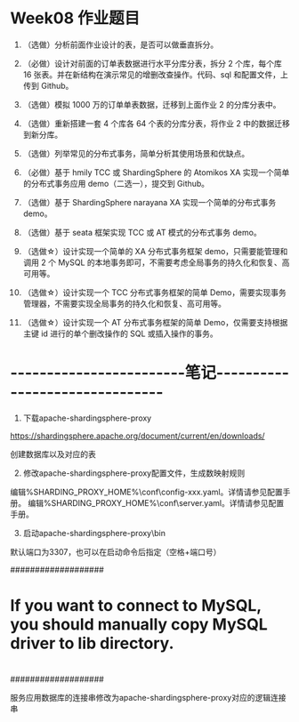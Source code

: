 # Week08 作业题目

1. （选做）分析前面作业设计的表，是否可以做垂直拆分。
2. （必做）设计对前面的订单表数据进行水平分库分表，拆分 2 个库，每个库 16 张表。并在新结构在演示常见的增删改查操作。代码、sql 和配置文件，上传到 Github。
3. （选做）模拟 1000 万的订单单表数据，迁移到上面作业 2 的分库分表中。
4. （选做）重新搭建一套 4 个库各 64 个表的分库分表，将作业 2 中的数据迁移到新分库。

5. （选做）列举常见的分布式事务，简单分析其使用场景和优缺点。
6. （必做）基于 hmily TCC 或 ShardingSphere 的 Atomikos XA 实现一个简单的分布式事务应用 demo（二选一），提交到 Github。
7. （选做）基于 ShardingSphere narayana XA 实现一个简单的分布式事务 demo。
8. （选做）基于 seata 框架实现 TCC 或 AT 模式的分布式事务 demo。
9. （选做☆）设计实现一个简单的 XA 分布式事务框架 demo，只需要能管理和调用 2 个 MySQL 的本地事务即可，不需要考虑全局事务的持久化和恢复、高可用等。
10. （选做☆）设计实现一个 TCC 分布式事务框架的简单 Demo，需要实现事务管理器，不需要实现全局事务的持久化和恢复、高可用等。
11. （选做☆）设计实现一个 AT 分布式事务框架的简单 Demo，仅需要支持根据主键 id 进行的单个删改操作的 SQL 或插入操作的事务。


# ------------------------笔记-------------------------------

1. 下载apache-shardingsphere-proxy

https://shardingsphere.apache.org/document/current/en/downloads/

创建数据库以及对应的表

2. 修改apache-shardingsphere-proxy配置文件，生成数映射规则

编辑%SHARDING_PROXY_HOME%\conf\config-xxx.yaml。详情请参见配置手册。
编辑%SHARDING_PROXY_HOME%\conf\server.yaml。详情请参见配置手册。

3. 启动apache-shardingsphere-proxy\bin

默认端口为3307，也可以在启动命令后指定（空格+端口号）

###################
#
# If you want to connect to MySQL, you should manually copy MySQL driver to lib directory.
#
###################


服务应用数据库的连接串修改为apache-shardingsphere-proxy对应的逻辑连接串
